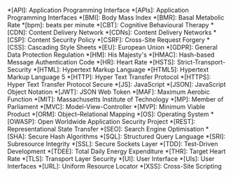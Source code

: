 *[API]: Application Programming Interface
*[APIs]: Application Programming Interfaces
*[BMI]: Body Mass Index
*[BMR]: Basal Metabolic Rate
*[bpm]: beats per minute
*[CBT]: Cognitive Behavioural Therapy
*[CDN]: Content Delivery Network
*[CDNs]: Content Delivery Networks
*[CSP]: Content Security Policy
*[CSRF]: Cross-Site Request Forgery
*[CSS]: Cascading Style Sheets
*[EU]: European Union
*[GDPR]: General Data Protection Regulation
*[HM]: His Majesty's
*[HMAC]: Hash-based Message Authentication Code
*[HR]: Heart Rate
*[HSTS]: Strict-Transport-Security
*[HTML]: Hypertext Markup Language
*[HTML5]: Hypertext Markup Language 5
*[HTTP]: Hyper Text Transfer Protocol
*[HTTPS]: Hyper Text Transfer Protocol Secure
*[JS]: JavaScript
*[JSON]: JavaScript Object Notation
*[JWT]: JSON Web Token
*[MAF]: Maximum Aerobic Function
*[MIT]: Massachusetts Institute of Technology
*[MP]: Member of Parliament
*[MVC]: Model-View-Controller
*[MVP]: Minimum Viable Product
*[ORM]: Object–Relational Mapping
*[OS]: Operating System
*[OWASP]: Open Worldwide Application Security Project
*[REST]: Representational State Transfer
*[SEO]: Search Engine Optimisation
*[SHA]: Secure Hash Algorithms
*[SQL]: Structured Query Language
*[SRI]: Subresource Integrity
*[SSL]: Secure Sockets Layer
*[TDD]: Test-Driven Development
*[TDEE]: Total Daily Energy Expenditure
*[THR]: Target Heart Rate
*[TLS]: Transport Layer Security
*[UI]: User Interface
*[UIs]: User Interfaces
*[URL]: Uniform Resource Locator
*[XSS]: Cross-Site Scripting